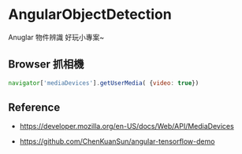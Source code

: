# AngularObjectDetection

Anuglar 物件辨識 好玩小專案~

## Browser 抓相機

~~~js
navigator['mediaDevices'].getUserMedia( {video: true})
~~~


## Reference

- https://developer.mozilla.org/en-US/docs/Web/API/MediaDevices

- https://github.com/ChenKuanSun/angular-tensorflow-demo
